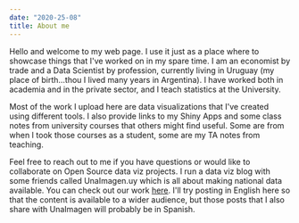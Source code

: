 ```yaml
---
date: "2020-25-08"
title: About me
---
```


Hello and welcome to my web page. I use it just as a place where to showcase things that I've worked on in my spare time. I am an economist by trade and a Data Scientist by profession, currently living in Uruguay (my place of birth...thou I lived many years in Argentina). I have worked both in academia and in the private sector, and I teach statistics at the University.

Most of the work I upload here are data visualizations that I've created using different tools. I also provide links to my Shiny Apps and some class notes from university courses that others might find useful. Some are from when I took those courses as a student, some are my TA notes from teaching.

Feel free to reach out to me if you have questions or would like to collaborate on Open Source data viz projects. I run a data viz blog with some friends called UnaImagen.uy which is all about making national data available. You can check out our work [here](https://www.unaimagen.uy/). I'll try posting in English here so that the content is available to a wider audience, but those posts that I also share with UnaImagen will probably be in Spanish.

